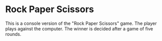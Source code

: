 # Rock Paper Scissors

This is a console version of the "Rock Paper Scissors" game. The player plays against the computer. The winner is decided after a game of five rounds.